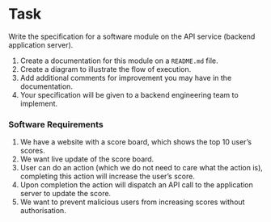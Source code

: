 # Task

Write the specification for a software module on the API service (backend application server).

1. Create a documentation for this module on a `README.md` file.
2. Create a diagram to illustrate the flow of execution. 
3. Add additional comments for improvement you may have in the documentation.
4. Your specification will be given to a backend engineering team to implement.

### Software Requirements

1. We have a website with a score board, which shows the top 10 user’s scores.
2. We want live update of the score board.
3. User can do an action (which we do not need to care what the action is), completing this action will increase the user’s score.
4. Upon completion the action will dispatch an API call to the application server to update the score.
5. We want to prevent malicious users from increasing scores without authorisation.